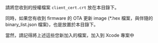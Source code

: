請將您收到的授權檔案 `client_cert.crt` 放在本目錄下。

同時，如果您有收到 firmware 的 OTA 更新 image (*.hex 檔案，與伴隨的 binary_list.json 檔案)，也是放置於本目錄下。

當然，請記得將上述這些您新加入的檔案，加入到 Xcode 專案中
